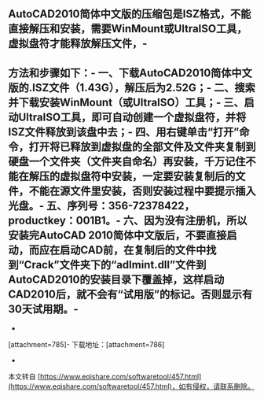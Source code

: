 **AutoCAD2010简体中文版**的压缩包是ISZ格式，不能直接解压和安装，需要WinMount或UltraISO工具，虚拟盘符才能释放解压文件，-
-
方法和步骤如下：-
一、下载**AutoCAD2010**简体中文版的.ISZ文件（1.43G），解压后为2.52G；-
二、搜索并下载安装WinMount（或UltraISO）工具；-
三、启动UltraISO工具，即可自动创建一个虚拟盘符，并将ISZ文件释放到该盘中去；-
四、用右键单击“打开”命令，打开将已释放到虚拟盘的全部文件及文件夹复制到硬盘一个文件夹（文件夹自命名）再安装，千万记住不能在解压的虚拟盘符中安装，一定要安装复制后的文件，不能在源文件里安装，否则安装过程中要提示插入光盘。-
五、序列号：356-72378422，productkey：001B1。-
六、因为没有注册机，所以安装完AutoCAD 2010简体中文版后，不要直接启动，而应在启动CAD前，在复制后的文件中找到“Crack”文件夹下的“adlmint.dll”文件到 AutoCAD2010的安装目录下覆盖掉，这样启动CAD2010后，就不会有“试用版”的标记。否则显示有30天试用期。-
-
-
\[attachment=785\]-
下载地址：\[attachment=786\]

-

本文转自 [https://www.eqishare.com/softwaretool/457.html](https://www.eqishare.com/softwaretool/457.html)，如有侵权，请联系删除。